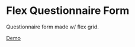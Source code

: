 # Flex Questionnaire Form
Questionnaire form made w/ flex grid.  

[Demo](https://andrewatts85.github.io/flex-questionnaire-form/)

